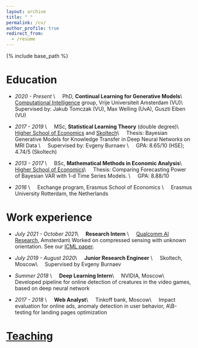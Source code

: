 ```yaml
---
layout: archive
title: " "
permalink: /cv/
author_profile: true
redirect_from:
  - /resume
---
```


{% include base_path %}

Education
======

* *2020 - Present* \\
&nbsp;&nbsp;&nbsp; PhD, **Continual Learning for Generative Models**\\
&nbsp;&nbsp;&nbsp; [Computational Intelligence](https://cs.vu.nl/ci/) group, Vrije Universiteit Amsterdam (VU)\\
&nbsp;&nbsp;&nbsp; Supervised by: Jakub Tomczak (VU), Max Welling (UvA), Guszti Eiben (VU)

* *2017 - 2019* \\
&nbsp;&nbsp;&nbsp; MSc, **Statistical Learning Theory** (double degree)\\
&nbsp;&nbsp;&nbsp; [Higher School of Economics](https://www.hse.ru/en/ma/sltheory/) and
[Skoltech](https://www.skoltech.ru/en/education/msc-programs/ds/slt/)\\
&nbsp;&nbsp;&nbsp; Thesis: Bayesian Generative Models for Knowledge Transfer in Deep Neural Networks on MRI Data \\
&nbsp;&nbsp;&nbsp; Supervised by: Evgeny Burnaev \\
&nbsp;&nbsp;&nbsp; GPA:  8.65/10 (HSE); 4.74/5 (Skoltech)
 
* *2013 - 2017* \\
&nbsp;&nbsp;&nbsp; BSc, **Mathematical Methods in Economic Analysis**\\
&nbsp;&nbsp;&nbsp; [Higher School of Economics](https://www.hse.ru/en/ba/economics)\\
&nbsp;&nbsp;&nbsp; Thesis: Comparing Forecasting Power of Bayesian VAR with 1-d Time Series Models. \\
&nbsp;&nbsp;&nbsp; GPA: 8.88/10

* *2016* \\
&nbsp;&nbsp;&nbsp; Exchange program, Erasmus School of Economics \\
&nbsp;&nbsp;&nbsp; Erasmus University Rotterdam, the Netherlands

Work experience
======

* *July 2021 - October 2021*\\
  &nbsp;&nbsp;&nbsp; **Research Intern** \\
  &nbsp;&nbsp;&nbsp; [Qualcomm AI Research](https://www.qualcomm.com/research/artificial-intelligence/ai-research), Amsterdam\\
  Worked on compressed sensing with unknown orientation. See our [ICML paper](https://arxiv.org/abs/2206.14069). 
  
* *July 2019 - August 2020*\\
&nbsp;&nbsp;&nbsp; **Junior Research Engineer** \\
&nbsp;&nbsp;&nbsp; Skoltech, Moscow\\
&nbsp;&nbsp;&nbsp; Supervised by Evgeny Burnaev

* *Summer 2018* \\
&nbsp;&nbsp;&nbsp; **Deep Learning Intern**\\
&nbsp;&nbsp;&nbsp; NVIDIA, Moscow\\
&nbsp;&nbsp;&nbsp; Developed pipeline for online detection of creatures in the video games, based on deep neural network
  
* *2017 - 2018* \\
&nbsp;&nbsp;&nbsp; **Web Analyst**\\
&nbsp;&nbsp;&nbsp; Tinkoff bank, Moscow\\
&nbsp;&nbsp;&nbsp; Impact evaluation for online ads, anomaly detection in user behavior, A\B-testing for landing pages optimization 

[Teaching](https://akuzina.github.io/teaching/)
======
  
